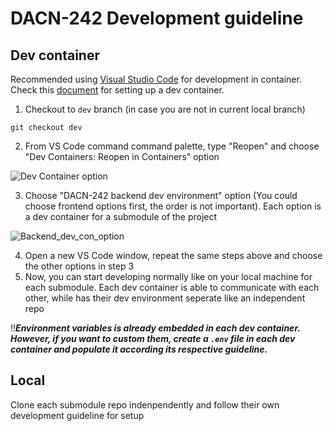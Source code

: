 # DACN-242 Development guideline

## Dev container
Recommended using [Visual Studio Code](https://code.visualstudio.com/) for development in container. Check this [document](https://code.visualstudio.com/docs/devcontainers/containers) for setting up a dev container.

1. Checkout to `dev` branch (in case you are not in current local branch)
```
git checkout dev
```
2. From VS Code command command palette, type "Reopen" and choose "Dev Containers: Reopen in Containers" option

  ![Dev Container option](https://github.com/law-assist/DACN-242/wiki/image/reopen-in-container-option.png)

3. Choose "DACN-242 backend dev environment" option (You could choose frontend options first, the order is not important). Each option is a dev container for a submodule of the project

  ![Backend_dev_con_option](https://github.com/law-assist/DACN-242/wiki/image/choose-dev-container-option.png)

4. Open a new VS Code window, repeat the same steps above and choose the other options in step 3
5. Now, you can start developing normally like on your local machine for each submodule. Each dev container is able to communicate with each other, while has their dev environment seperate like an independent repo

‼️***Environment variables is already embedded in each dev container. However, if you want to custom them, create a `.env` file in each dev container and populate it according its respective guideline.***

## Local
Clone each submodule repo indenpendently and follow their own development guideline for setup
